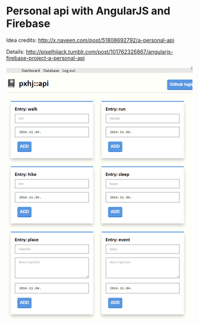 # Personal api with AngularJS and Firebase

Idea credits: http://x.naveen.com/post/51808692792/a-personal-api

Details: http://pixelhijack.tumblr.com/post/101762326867/angularjs-firebase-project-a-personal-api

![Personal api with AngularJS and Firebase](./personal-api.png?raw=true "Personal api with AngularJS and Firebase")

